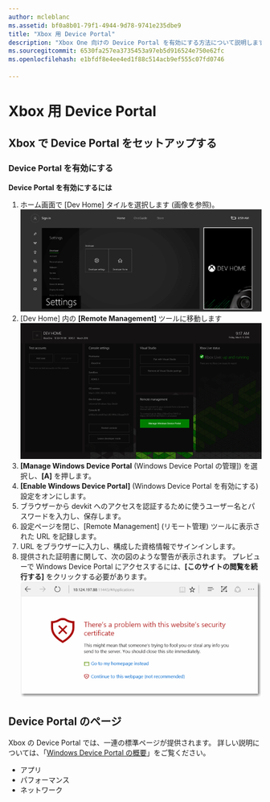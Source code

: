 ```yaml
---
author: mcleblanc
ms.assetid: bf0a8b01-79f1-4944-9d78-9741e235dbe9
title: "Xbox 用 Device Portal"
description: "Xbox One 向けの Device Portal を有効にする方法について説明します。"
ms.sourcegitcommit: 6530fa257ea3735453a97eb5d916524e750e62fc
ms.openlocfilehash: e1bfdf8e4ee4ed1f88c514acb9ef555c07fd0746

---
```

# Xbox 用 Device Portal


## Xbox で Device Portal をセットアップする

### Device Portal を有効にする

**Device Portal を有効にするには**

1. ホーム画面で [Dev Home] タイルを選択します (画像を参照)。  
![Device Portal の DevHome](images/device-portal/xbox-dev-home-tile.png)
2. [Dev Home] 内の **[Remote Management]** ツールに移動します ![Device Portal RemoteManagement ツール](images/device-portal/xbox-remote-management-tool.png)
3. **[Manage Windows Device Portal** (Windows Device Portal の管理]) を選択し、**[A]** を押します。
4. **[Enable Windows Device Portal]** (Windows Device Portal を有効にする) 設定をオンにします。
5. ブラウザーから devkit へのアクセスを認証するために使うユーザー名とパスワードを入力し、保存します。
6. 設定ページを閉じ、[Remote Management] (リモート管理) ツールに表示された URL を記録します。
7. URL をブラウザーに入力し、構成した資格情報でサインインします。
8. 提供された証明書に関して、次の図のような警告が表示されます。 プレビューで Windows Device Portal にアクセスするには、**[このサイトの閲覧を続行する]** をクリックする必要があります。
![Device Portal の証明書エラー](images/device-portal/xbox-certificate-error.png)

## Device Portal のページ

Xbox の Device Portal では、一連の標準ページが提供されます。 詳しい説明については、「[Windows Device Portal の概要](device-portal.md)」をご覧ください。

- アプリ
- パフォーマンス
- ネットワーク



<!--HONumber=Jun16_HO4-->


